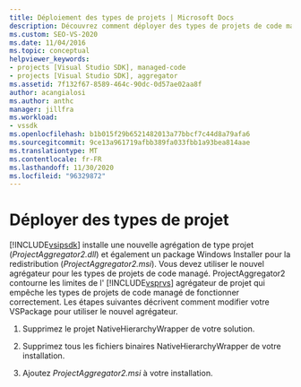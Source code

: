 ```yaml
---
title: Déploiement des types de projets | Microsoft Docs
description: Découvrez comment déployer des types de projets de code managé à l’aide d’une nouvelle agrégation de type projet et Windows Installer Package pour la redistribution, dans le kit de développement logiciel (SDK) Visual Studio.
ms.custom: SEO-VS-2020
ms.date: 11/04/2016
ms.topic: conceptual
helpviewer_keywords:
- projects [Visual Studio SDK], managed-code
- projects [Visual Studio SDK], aggregator
ms.assetid: 7f132f67-8589-464c-90dc-0d57ae02aa8f
author: acangialosi
ms.author: anthc
manager: jillfra
ms.workload:
- vssdk
ms.openlocfilehash: b1b015f29b6521482013a77bbcf7c44d8a79afa6
ms.sourcegitcommit: 9ce13a961719afbb389fa033fbb1a93bea814aae
ms.translationtype: MT
ms.contentlocale: fr-FR
ms.lasthandoff: 11/30/2020
ms.locfileid: "96329872"
---
```

# <a name="deploy-project-types"></a>Déployer des types de projet
[!INCLUDE[vsipsdk](../../extensibility/includes/vsipsdk_md.md)] installe une nouvelle agrégation de type projet (*ProjectAggregator2.dll*) et également un package Windows Installer pour la redistribution (*ProjectAggregator2.msi*). Vous devez utiliser le nouvel agrégateur pour les types de projets de code managé. ProjectAggregator2 contourne les limites de l' [!INCLUDE[vsprvs](../../code-quality/includes/vsprvs_md.md)] agrégateur de projet qui empêche les types de projets de code managé de fonctionner correctement. Les étapes suivantes décrivent comment modifier votre VSPackage pour utiliser le nouvel agrégateur.

1. Supprimez le projet NativeHierarchyWrapper de votre solution.

2. Supprimez tous les fichiers binaires NativeHierarchyWrapper de votre installation.

3. Ajoutez *ProjectAggregator2.msi* à votre installation.
